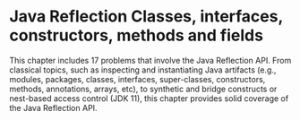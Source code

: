 # Java Reflection Classes, interfaces, constructors, methods and fields
This chapter includes 17 problems that involve the Java Reflection API. From classical topics, such as inspecting and instantiating Java artifacts (e.g., modules, packages, classes, interfaces, super-classes, constructors, methods, annotations, arrays, etc), to synthetic and bridge constructs or nest-based access control (JDK 11), this chapter provides solid coverage of the Java Reflection API. 
